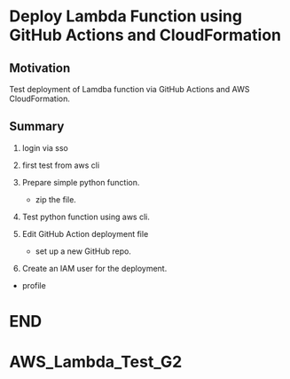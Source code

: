 # Deploy Lambda Function using GitHub Actions and CloudFormation

## Motivation

Test deployment of Lamdba function via GitHub Actions and AWS CloudFormation.

## Summary

1. login via sso


1. first test from aws cli

2. Prepare simple python function.
   - zip the file.

3. Test python function using aws cli. 

4. Edit GitHub Action deployment file
   - set up a new GitHub repo. 

5. Create an IAM user for the deployment.

* profile


<!-- ------------------------------  -->

# END

<!-- ####################  -->
# AWS_Lambda_Test_G2
